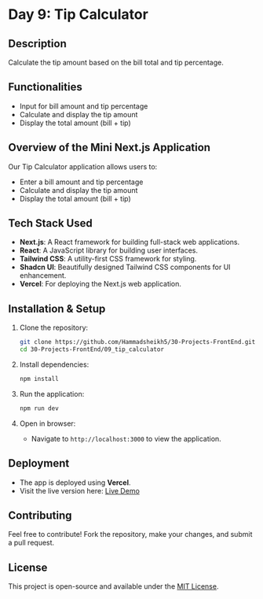 # Day 9: Tip Calculator

## Description
Calculate the tip amount based on the bill total and tip percentage.

## Functionalities
- Input for bill amount and tip percentage
- Calculate and display the tip amount
- Display the total amount (bill + tip)

## Overview of the Mini Next.js Application
Our Tip Calculator application allows users to:
- Enter a bill amount and tip percentage
- Calculate and display the tip amount
- Display the total amount (bill + tip)

## Tech Stack Used
- **Next.js**: A React framework for building full-stack web applications.
- **React**: A JavaScript library for building user interfaces.
- **Tailwind CSS**: A utility-first CSS framework for styling.
- **Shadcn UI**: Beautifully designed Tailwind CSS components for UI enhancement.
- **Vercel**: For deploying the Next.js web application.

## Installation & Setup

1. Clone the repository:
   ```sh
   git clone https://github.com/Hammadsheikh5/30-Projects-FrontEnd.git
   cd 30-Projects-FrontEnd/09_tip_calculator
   ```

2. Install dependencies:
   ```sh
   npm install
   ```

3. Run the application:
   ```sh
   npm run dev
   ```

4. Open in browser:
   - Navigate to `http://localhost:3000` to view the application.

## Deployment
- The app is deployed using **Vercel**.
- Visit the live version here: [Live Demo](https://09-tip-calculator-blue.vercel.app/)

## Contributing
Feel free to contribute! Fork the repository, make your changes, and submit a pull request.

## License
This project is open-source and available under the [MIT License](LICENSE).

